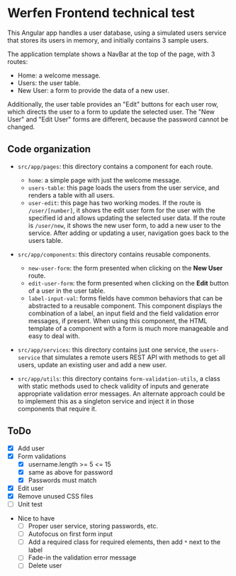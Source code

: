 # Werfen Frontend technical test

This Angular app handles a user database, using a simulated users service that stores
its users in memory, and initially contains 3 sample users.

The application template shows a NavBar at the top of the page, with 3 routes:

- Home: a welcome message.
- Users: the user table.
- New User: a form to provide the data of a new user.

Additionally, the user table provides an "Edit" buttons for each user row, which directs
the user to a form to update the selected user. The "New User" and "Edit User" forms are
different, because the password cannot be changed.

## Code organization

- `src/app/pages`: this directory contains a component for each route.

  - `home`: a simple page with just the welcome message.
  - `users-table`: this page loads the users from the user service, and renders a table
    with all users.
  - `user-edit`: this page has two working modes. If the route is `/user/[number]`, it
    shows the edit user form for the user with the specified id and allows updating
    the selected user data. If the route is `/user/new`, it shows the new user form,
    to add a new user to the service. After adding or updating a user, navigation goes
    back to the users table.

- `src/app/components`: this directory contains reusable components.

  - `new-user-form`: the form presented when clicking on the **New User** route.
  - `edit-user-form`: the form presented when clicking on the **Edit** button of
    a user in the user table.
  - `label-input-val`: forms fields have common behaviors that can be abstracted to a
    reusable component. This component displays the combination of a label, an input field
    and the field validation error messages, if present. When using this component, the
    HTML template of a component with a form is much more manageable and easy to deal with.

- `src/app/services`: this directory contains just one service, the `users-service` that
  simulates a remote users REST API with methods to get all users, update an existing user
  and add a new user.

- `src/app/utils`: this directory contains `form-validation-utils`, a class with static methods
  used to check validity of inputs and generate appropriate validation error messages. An
  alternate approach could be to implement this as a singleton service and inject it in those
  components that require it.

## ToDo

- [x] Add user
- [x] Form validations
  - [x] username.length >= 5 <= 15
  - [x] same as above for password
  - [x] Passwords must match
- [x] Edit user
- [x] Remove unused CSS files
- [ ] Unit test
- Nice to have
  - [ ] Proper user service, storing passwords, etc.
  - [ ] Autofocus on first form input
  - [ ] Add a required class for required elements, then add `*` next to the label
  - [ ] Fade-in the validation error message
  - [ ] Delete user
